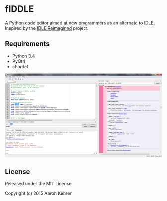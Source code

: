 # fIDDLE
A Python code editor aimed at new programmers as an alternate to IDLE. Inspired by the
[IDLE Reimagined](https://github.com/asweigart/idle-reimagined) project.

## Requirements
 - Python 3.4
 - PyQt4
 - chardet

![0.1pre](./media/fiddle_0.1pre_main.png)

## License
Released under the MIT License

Copyright (c) 2015 Aaron Kehrer
